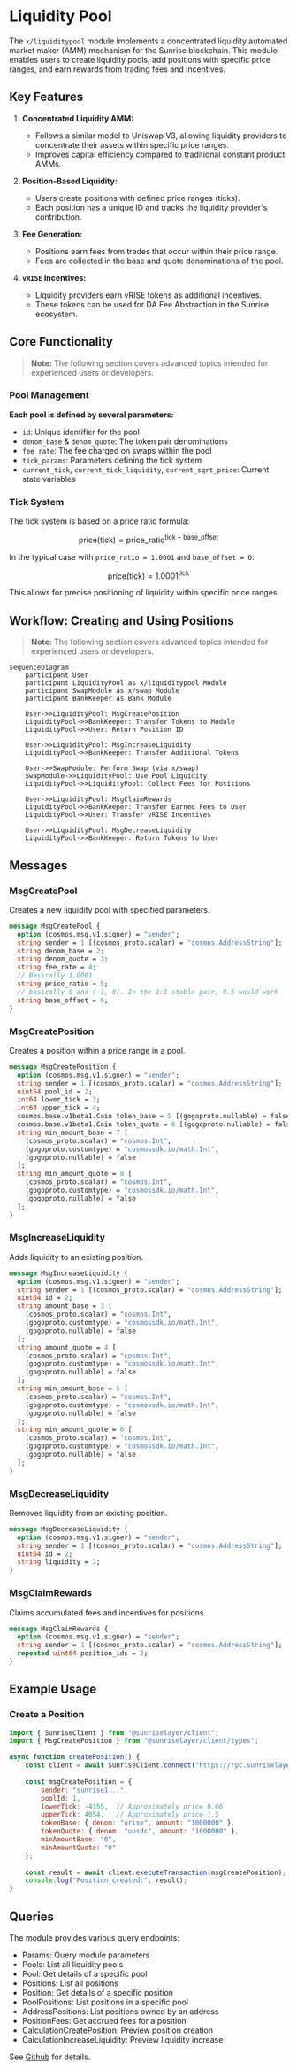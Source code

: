 # Liquidity Pool

The `x/liquiditypool` module implements a concentrated liquidity automated market maker (AMM) mechanism for the Sunrise blockchain. This module enables users to create liquidity pools, add positions with specific price ranges, and earn rewards from trading fees and incentives.

## Key Features

1. **Concentrated Liquidity AMM:**

   - Follows a similar model to Uniswap V3, allowing liquidity providers to concentrate their assets within specific price ranges.
   - Improves capital efficiency compared to traditional constant product AMMs.

2. **Position-Based Liquidity:**

   - Users create positions with defined price ranges (ticks).
   - Each position has a unique ID and tracks the liquidity provider's contribution.

3. **Fee Generation:**

   - Positions earn fees from trades that occur within their price range.
   - Fees are collected in the base and quote denominations of the pool.

4. **`vRISE` Incentives:**

   - Liquidity providers earn vRISE tokens as additional incentives.
   - These tokens can be used for DA Fee Abstraction in the Sunrise ecosystem.

## Core Functionality

> **Note:** The following section covers advanced topics intended for experienced users or developers.

### Pool Management

**Each pool is defined by several parameters:**

- `id`: Unique identifier for the pool
- `denom_base` & `denom_quote`: The token pair denominations
- `fee_rate`: The fee charged on swaps within the pool
- `tick_params`: Parameters defining the tick system
- `current_tick`, `current_tick_liquidity`, `current_sqrt_price`: Current state variables

### Tick System

The tick system is based on a price ratio formula:

$$
\mathrm{price}(\mathrm{tick}) = \mathrm{price\_ratio}^{\mathrm{tick} - \mathrm{base\_offset}}
$$

In the typical case with `price_ratio = 1.0001` and `base_offset = 0`:

$$
\mathrm{price}(\mathrm{tick}) = 1.0001^{\mathrm{tick}}
$$

This allows for precise positioning of liquidity within specific price ranges.

## Workflow: Creating and Using Positions

> **Note:** The following section covers advanced topics intended for experienced users or developers.

```mermaid
sequenceDiagram
    participant User
    participant LiquidityPool as x/liquiditypool Module
    participant SwapModule as x/swap Module
    participant BankKeeper as Bank Module

    User->>LiquidityPool: MsgCreatePosition
    LiquidityPool->>BankKeeper: Transfer Tokens to Module
    LiquidityPool->>User: Return Position ID
    
    User->>LiquidityPool: MsgIncreaseLiquidity
    LiquidityPool->>BankKeeper: Transfer Additional Tokens
    
    User->>SwapModule: Perform Swap (via x/swap)
    SwapModule->>LiquidityPool: Use Pool Liquidity
    LiquidityPool->>LiquidityPool: Collect Fees for Positions
    
    User->>LiquidityPool: MsgClaimRewards
    LiquidityPool->>BankKeeper: Transfer Earned Fees to User
    LiquidityPool->>User: Transfer vRISE Incentives
    
    User->>LiquidityPool: MsgDecreaseLiquidity
    LiquidityPool->>BankKeeper: Return Tokens to User
```

## Messages

### MsgCreatePool

Creates a new liquidity pool with specified parameters.

```protobuf
message MsgCreatePool {
  option (cosmos.msg.v1.signer) = "sender";
  string sender = 1 [(cosmos_proto.scalar) = "cosmos.AddressString"];
  string denom_base = 2;
  string denom_quote = 3;
  string fee_rate = 4;
  // Basically 1.0001
  string price_ratio = 5;
  // basically 0 and (-1, 0]. In the 1:1 stable pair, 0.5 would work
  string base_offset = 6;
}
```

### MsgCreatePosition

Creates a position within a price range in a pool.

```protobuf
message MsgCreatePosition {
  option (cosmos.msg.v1.signer) = "sender";
  string sender = 1 [(cosmos_proto.scalar) = "cosmos.AddressString"];
  uint64 pool_id = 2;
  int64 lower_tick = 3;
  int64 upper_tick = 4;
  cosmos.base.v1beta1.Coin token_base = 5 [(gogoproto.nullable) = false];
  cosmos.base.v1beta1.Coin token_quote = 6 [(gogoproto.nullable) = false];
  string min_amount_base = 7 [
    (cosmos_proto.scalar) = "cosmos.Int",
    (gogoproto.customtype) = "cosmossdk.io/math.Int",
    (gogoproto.nullable) = false
  ];
  string min_amount_quote = 8 [
    (cosmos_proto.scalar) = "cosmos.Int",
    (gogoproto.customtype) = "cosmossdk.io/math.Int",
    (gogoproto.nullable) = false
  ];
}
```

### MsgIncreaseLiquidity

Adds liquidity to an existing position.

```protobuf
message MsgIncreaseLiquidity {
  option (cosmos.msg.v1.signer) = "sender";
  string sender = 1 [(cosmos_proto.scalar) = "cosmos.AddressString"];
  uint64 id = 2;
  string amount_base = 3 [
    (cosmos_proto.scalar) = "cosmos.Int",
    (gogoproto.customtype) = "cosmossdk.io/math.Int",
    (gogoproto.nullable) = false
  ];
  string amount_quote = 4 [
    (cosmos_proto.scalar) = "cosmos.Int",
    (gogoproto.customtype) = "cosmossdk.io/math.Int",
    (gogoproto.nullable) = false
  ];
  string min_amount_base = 5 [
    (cosmos_proto.scalar) = "cosmos.Int",
    (gogoproto.customtype) = "cosmossdk.io/math.Int",
    (gogoproto.nullable) = false
  ];
  string min_amount_quote = 6 [
    (cosmos_proto.scalar) = "cosmos.Int",
    (gogoproto.customtype) = "cosmossdk.io/math.Int",
    (gogoproto.nullable) = false
  ];
}
```

### MsgDecreaseLiquidity

Removes liquidity from an existing position.

```protobuf
message MsgDecreaseLiquidity {
  option (cosmos.msg.v1.signer) = "sender";
  string sender = 1 [(cosmos_proto.scalar) = "cosmos.AddressString"];
  uint64 id = 2;
  string liquidity = 3;
}
```

### MsgClaimRewards

Claims accumulated fees and incentives for positions.

```protobuf
message MsgClaimRewards {
  option (cosmos.msg.v1.signer) = "sender";
  string sender = 1 [(cosmos_proto.scalar) = "cosmos.AddressString"];
  repeated uint64 position_ids = 2;
}
```

## Example Usage

### **Create a Position**

```javascript
import { SunriseClient } from "@sunriselayer/client";
import { MsgCreatePosition } from "@sunriselayer/client/types";

async function createPosition() {
    const client = await SunriseClient.connect("https://rpc.sunriselayer.io");
    
    const msgCreatePosition = {
        sender: "sunrise1...",
        poolId: 1,
        lowerTick: -4155,  // Approximately price 0.66
        upperTick: 4054,   // Approximately price 1.5
        tokenBase: { denom: "urise", amount: "1000000" },
        tokenQuote: { denom: "uusdc", amount: "1000000" },
        minAmountBase: "0",
        minAmountQuote: "0"
    };
    
    const result = await client.executeTransaction(msgCreatePosition);
    console.log("Position created:", result);
}
```

## Queries

The module provides various query endpoints:

- Params: Query module parameters
- Pools: List all liquidity pools
- Pool: Get details of a specific pool
- Positions: List all positions
- Position: Get details of a specific position
- PoolPositions: List positions in a specific pool
- AddressPositions: List positions owned by an address
- PositionFees: Get accrued fees for a position
- CalculationCreatePosition: Preview position creation
- CalculationIncreaseLiquidity: Preview liquidity increase

See [Github](https://github.com/sunriselayer/sunrise/tree/main/x/liquiditypool) for details.
